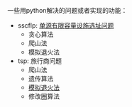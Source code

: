 一些用python解决的问题或者实现的功能：

- sscflp: [单源有限容量设施选址问题]()
  - 贪心算法
  - 爬山法
  - 模拟退火法
- tsp: 旅行商问题
  - 爬山法
  - 遗传算法
  - [模拟退火法](https://blog.csdn.net/m0_37782473/article/details/85179911)
  - 修改圈算法
